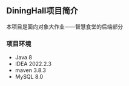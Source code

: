 ## DiningHall项目简介
本项目是面向对象大作业——智慧食堂的后端部分

### 项目环境
+ Java 8
+ IDEA 2022.2.3
+ maven 3.8.3
+ MySQL 8.0